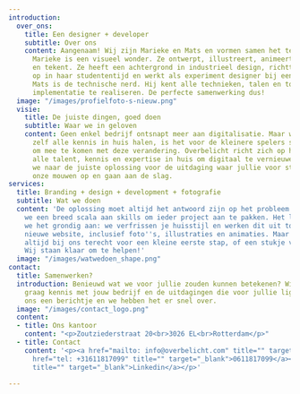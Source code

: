```yaml
---
introduction:
  over_ons:
    title: Een designer + developer
    subtitle: Over ons
    content: Aangenaam! Wij zijn Marieke en Mats en vormen samen het team achter Overbelicht.
      Marieke is een visueel wonder. Ze ontwerpt, illustreert, animeert, schildert
      en tekent. Ze heeft een achtergrond in industrieel design, richtte een ontwerpbureau
      op in haar studententijd en werkt als experiment designer bij een design agency.
      Mats is de technische nerd. Hij kent alle technieken, talen en tools om de beste
      implementatie te realiseren. De perfecte samenwerking dus!
  image: "/images/profielfoto-s-nieuw.png"
  visie:
    title: De juiste dingen, goed doen
    subtitle: Waar we in geloven
    content: Geen enkel bedrijf ontsnapt meer aan digitalisatie. Maar waar grote bedrijven
      zelf alle kennis in huis halen, is het voor de kleinere spelers soms best lastig
      om mee te komen met deze verandering. Overbelicht richt zich op hen. Wij hebben
      alle talent, kennis en expertise in huis om digitaal te vernieuwen. Samen zoeken
      we naar de juiste oplossing voor de uitdaging waar jullie voor staan, stropen
      onze mouwen op en gaan aan de slag.
services:
  title: Branding + design + development + fotografie
  subtitle: Wat we doen
  content: 'De oplossing moet altijd het antwoord zijn op het probleem. Daarom hebben
    we een breed scala aan skills om ieder project aan te pakken. Het liefst pakken
    we het grondig aan: we verfrissen je huisstijl en werken dit uit tot een prachtige
    nieuwe website, inclusief foto''s, illustraties en animaties. Maar je kunt ook
    altijd bij ons terecht voor een kleine eerste stap, of een stukje van hele keten.
    Wij staan klaar om te helpen!'
  image: "/images/watwedoen_shape.png"
contact:
  title: Samenwerken?
  introduction: Benieuwd wat we voor jullie zouden kunnen betekenen? Wij ook! We maken
    graag kennis met jouw bedrijf en de uitdagingen die voor jullie liggen. Stuur
    ons een berichtje en we hebben het er snel over.
  image: "/images/contact_logo.png"
  content:
  - title: Ons kantoor
    content: "<p>Zoutziederstraat 20<br>3026 EL<br>Rotterdam</p>"
  - title: Contact
    content: '<p><a href="mailto: info@overbelicht.com" title="" target="_blank">info@overbelicht.com</a><br><a
      href="tel: +31611817099" title="" target="_blank">0611817099</a><br><a href="https://www.linkedin.com/in/matsmulder"
      title="" target="_blank">Linkedin</a></p>'

---
```

